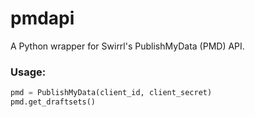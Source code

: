 # pmdapi

A Python wrapper for Swirrl's PublishMyData (PMD) API.

### Usage:

```python
pmd = PublishMyData(client_id, client_secret)
pmd.get_draftsets()
```